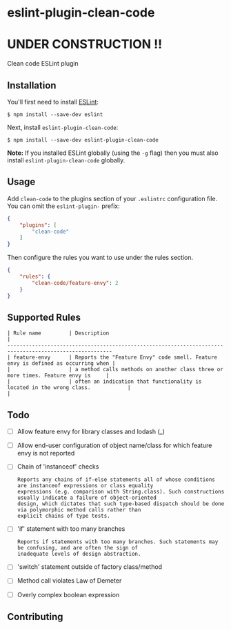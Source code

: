 # eslint-plugin-clean-code

# UNDER CONSTRUCTION !!

Clean code ESLint plugin

## Installation

You'll first need to install [ESLint](http://eslint.org):

```
$ npm install --save-dev eslint 
```

Next, install `eslint-plugin-clean-code`:

```
$ npm install --save-dev eslint-plugin-clean-code
```

**Note:** If you installed ESLint globally (using the `-g` flag) then you must also install `eslint-plugin-clean-code` globally.

## Usage

Add `clean-code` to the plugins section of your `.eslintrc` configuration file. You can omit the `eslint-plugin-` prefix:

```json
{
    "plugins": [
        "clean-code"
    ]
}
```


Then configure the rules you want to use under the rules section.

```json
{
    "rules": {
        "clean-code/feature-envy": 2
    }
}
```

## Supported Rules

    | Rule name         | Description                                                                      |
    --------------------------------------------------------------------------------------------------------
    | feature-envy      | Reports the "Feature Envy" code smell. Feature envy is defined as occurring when |
    |                   | a method calls methods on another class three or more times. Feature envy is     |
    |                   | often an indication that functionality is located in the wrong class.            |                                                                        |
    
    
## Todo
- [ ] Allow feature envy for library classes and lodash (_)
- [ ] Allow end-user configuration of object name/class for which feature envy is not reported 

- [ ] Chain of 'instanceof' checks
        
      Reports any chains of if-else statements all of whose conditions are instanceof expressions or class equality
      expressions (e.g. comparison with String.class). Such constructions usually indicate a failure of object-oriented
      design, which dictates that such type-based dispatch should be done via polymorphic method calls rather than 
      explicit chains of type tests. 

- [ ] 'if' statement with too many branches
      
      Reports if statements with too many branches. Such statements may be confusing, and are often the sign of 
      inadequate levels of design abstraction.
      
- [ ] 'switch' statement outside of factory class/method

- [ ] Method call violates Law of Demeter

- [ ] Overly complex boolean expression  

## Contributing




